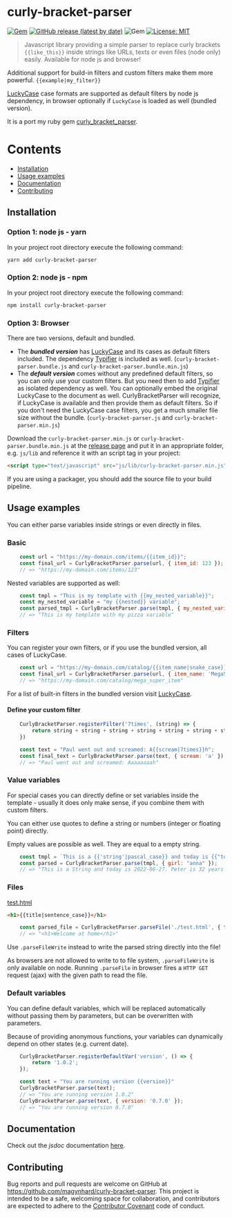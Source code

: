# curly-bracket-parser
[![Gem](https://img.shields.io/npm/v/curly-bracket-parser?color=default&style=plastic&logo=npm)](https://www.npmjs.com/package/curly-bracket-parser)
[![GitHub release (latest by date)](https://img.shields.io/github/v/release/magynhard/curly-bracket-parser?color=default&label=browser&logo=javascript&style=plastic)](https://github.com/magynhard/curly-bracket-parser/releases)
![Gem](https://img.shields.io/npm/dt/curly-bracket-parser?color=blue&style=plastic)
[![License: MIT](https://img.shields.io/badge/License-MIT-gold.svg?style=plastic&logo=mit)](LICENSE)

> Javascript library providing a simple parser to replace curly brackets `{{like_this}}` inside strings like URLs, texts or even files (node only) easily. Available for node js and browser!

Additional support for build-in filters and custom filters make them more powerful. `{{example|my_filter}}`

[LuckyCase](https://github.com/magynhard/lucky-case) case formats are supported as default filters by node js dependency, in browser optionally if `LuckyCase` is loaded as well (bundled version).

It is a port my ruby gem [curly_bracket_parser](https://github.com/magynhard/lucky_case).




# Contents

* [Installation](#installation)
* [Usage examples](#usage)
* [Documentation](#documentation)
* [Contributing](#contributing)



<a name="installation"></a>
## Installation

### Option 1: node js - yarn

In your project root directory execute the following command:
```bash
yarn add curly-bracket-parser
```

### Option 2: node js - npm

In your project root directory execute the following command:
```bash
npm install curly-bracket-parser
```

### Option 3: Browser

There are two versions, default and bundled.

* The ***bundled version*** has [LuckyCase](https://github.com/magynhard/lucky-case) and its cases as default filters included. The dependency [Typifier](https://github.com/magynhard/typifier) is included as well. (`curly-bracket-parser.bundle.js` and `curly-bracket-parser.bundle.min.js`)
* The ***default version*** comes without any predefined default filters, so you can only use your custom filters. But you need then to add [Typifier](https://github.com/magynhard/typifier) as isolated dependency as well. You can optionally embed the original LuckyCase to the document as well. CurlyBracketParser will recognize, if LuckyCase is available and then provide them as default filters. So if you don't need the LuckyCase case filters, you get a much smaller file size without the bundle. (`curly-bracket-parser.js` and `curly-bracket-parser.min.js`)

Download the `curly-bracket-parser.min.js` or `curly-bracket-parser.bundle.min.js` at the [release page](https://github.com/magynhard/curly-bracket-parser/releases) and
put it in an appropriate folder, e.g. `js/lib`
and reference it with an script tag in your project:
```html
<script type="text/javascript" src="js/lib/curly-bracket-parser.min.js"></script>
```

If you are using a packager, you should add the source file to your build pipeline.





<a name="usage"></a>
## Usage examples

You can either parse variables inside strings or even directly in files.

### Basic

```javascript
    const url = "https://my-domain.com/items/{{item_id}}";
    const final_url = CurlyBracketParser.parse(url, { item_id: 123 });
    // => "https://my-domain.com/items/123"
```

Nested variables are supported as well:
```javascript
    const tmpl = "This is my template with {{my_nested_variable}}";
    const my_nested_variable = "my {{nested}} variable"; 
    const parsed_tmpl = CurlyBracketParser.parse(tmpl, { my_nested_varialbe: my_nested_variable, nested: 'pizza'});
    // => "This is my template with my pizza variable"
```


### Filters

You can register your own filters, or if you use the bundled version, all cases of LuckyCase.

```javascript
    const url = "https://my-domain.com/catalog/{{item_name|snake_case}}";
    const final_url = CurlyBracketParser.parse(url, { item_name: 'MegaSuperItem' });
    // => "https://my-domain.com/catalog/mega_super_item"
```

For a list of built-in filters in the bundled version visit [LuckyCase](https://github.com/magynhard/lucky-case).

#### Define your custom filter

```javascript
    CurlyBracketParser.registerFilter('7times', (string) => {
        return string + string + string + string + string + string + string;
    })

    const text = "Paul went out and screamed: A{{scream|7times}}h";
    const final_text = CurlyBracketParser.parse(text, { scream: 'a' });
    // => "Paul went out and screamed: Aaaaaaaah"
```

### Value variables

For special cases you can directly define or set variables inside the template - usually it does only make sense, if you combine them with custom filters.

You can either use quotes to define a string or numbers (integer or floating point) directly.

Empty values are possible as well. They are equal to a empty string.

```javascript
    const tmpl = `This is a {{'string'|pascal_case}} and today is {{"today"|date_filter}}. Peter is {{'1990-10-05'|iso_date_age}} years old. His girlfriends name is {{girl|pascal_case}} and she is {{16|double_number}} years old. This article has been written at {{|date_now_formatted}}`;
    const parsed = CurlyBracketParser.parse(tmpl, { girl: "anna" });
    // => "This is a String and today is 2022-06-27. Peter is 32 years old. His girlfriends name is Anna and she is 32 years old. This article has been written at 6/28/2022, 12:46:40 PM."
```

### Files

<ins>test.html</ins>
```html
<h1>{{title|sentence_case}}</h1>
```

```javascript
    const parsed_file = CurlyBracketParser.parseFile('./test.html', { title: 'WelcomeAtHome' });
    // => "<h1>Welcome at home</h1>"
```

Use `.parseFileWrite` instead to write the parsed string directly into the file!

As browsers are not  allowed to write to to file system, `.parseFileWrite` is only available on node. Running `.parseFile`  in browser fires a `HTTP GET` request (ajax) with the given path to read the file.

### Default variables

You can define default variables, which will be replaced automatically without passing them by parameters, but can be overwritten with parameters.

Because of providing anonymous functions, your variables can dynamically depend on other states (e.g. current date).

```javascript
    CurlyBracketParser.registerDefaultVar('version', () => {
        return '1.0.2';  
    });

    const text = "You are running version {{version}}"
    CurlyBracketParser.parse(text);
    // => "You are running version 1.0.2"
    CurlyBracketParser.parse(text, { version: '0.7.0' });
    // => "You are running version 0.7.0"
```






  
<a name="documentation"></a>    
## Documentation
Check out the *jsdoc* documentation [here](doc/curly-bracket-parser.jsdoc.md).





<a name="contributing"></a>    
## Contributing

Bug reports and pull requests are welcome on GitHub at https://github.com/magynhard/curly-bracket-parser. This project is intended to be a safe, welcoming space for collaboration, and contributors are expected to adhere to the [Contributor Covenant](http://contributor-covenant.org) code of conduct.

